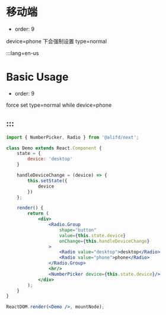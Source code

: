 # 移动端

- order: 9

device=phone 下会强制设置 type=normal

:::lang=en-us
# Basic Usage

- order: 9

force set type=normal while device=phone

:::
---

````jsx
import { NumberPicker, Radio } from '@alifd/next';

class Demo extends React.Component {
    state = {
        device: 'desktop'
    }

    handleDeviceChange = (device) => {
        this.setState({
            device
        })
    };

    render() {
        return (
            <div>
                <Radio.Group
                    shape="button"
                    value={this.state.device}
                    onChange={this.handleDeviceChange}
                >
                    <Radio value="desktop">desktop</Radio>
                    <Radio value="phone">phone</Radio>
                </Radio.Group>
                <hr/>
                <NumberPicker device={this.state.device}/>
            </div>
        );
    }
}

ReactDOM.render(<Demo />, mountNode);
````
